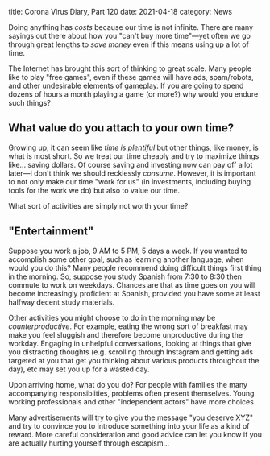title: Corona Virus Diary, Part 120
date: 2021-04-18
category: News

Doing anything has *costs* because our time is not infinite. There are
many sayings out there about how you "can't buy more time"&mdash;yet
often we go through great lengths to *save money* even if this means
using up a lot of time.

The Internet has brought this sort of thinking to great scale. Many
people like to play "free games", even if these games will have ads,
spam/robots, and other undesirable elements of gameplay. If you are
going to spend dozens of hours a month playing a game (or more?) why
would you endure such things?

## What value do you attach to your own time?

Growing up, it can seem like *time is plentiful* but other things,
like money, is what is most short. So we treat our time cheaply and
try to maximize things like... saving dollars. Of course saving and
investing now can pay off a lot later&mdash;I don't think we should
recklessly *consume*. However, it is important to not only make our
time "work for us" (in investments, including buying tools for the
work we do) but also to value our time.

What sort of activities are simply not worth your time?

## "Entertainment"

Suppose you work a job, 9 AM to 5 PM, 5 days a week. If you wanted to
accomplish some other goal, such as learning another language, when
would you do this? Many people recommend doing difficult things first
thing in the morning. So, suppose you study Spanish from 7:30 to 8:30
then commute to work on weekdays. Chances are that as time goes on you
will become increasingly proficient at Spanish, provided you have some
at least halfway decent study materials.

Other activities you might choose to do in the morning may be
*counterproductive*. For example, eating the wrong sort of breakfast
may make you feel sluggish and therefore become unproductive during
the workday. Engaging in unhelpful conversations, looking at things
that give you distracting thoughts (e.g. scrolling through Instagram
and getting ads targeted at you that get you thinking about various
products throughout the day), etc may set you up for a wasted day.

Upon arriving home, what do you do? For people with families the many
accompanying responsiblities, problems often present themselves. Young
working professionals and other "independent actors" have more
choices.

Many advertisements will try to give you the message "you deserve XYZ"
and try to convince you to introduce something into your life as a
kind of reward. More careful consideration and good advice can let you
know if you are actually hurting yourself through escapism...

